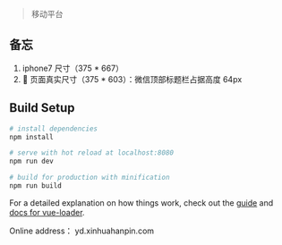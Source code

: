 
> 移动平台

## 备忘

1.  iphone7 尺寸（375 \* 667）
2.   页面真实尺寸（375 \* 603）：微信顶部标题栏占据高度 64px

## Build Setup

```bash
# install dependencies
npm install

# serve with hot reload at localhost:8080
npm run dev

# build for production with minification
npm run build

```

For a detailed explanation on how things work, check out the [guide](http://vuejs-templates.github.io/webpack/) and [docs for vue-loader](http://vuejs.github.io/vue-loader).

Online address： yd.xinhuahanpin.com
